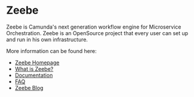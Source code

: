 # Zeebe

Zeebe is Camunda's next generation workflow engine for Microservice Orchestration. Zeebe is an OpenSource project that every user can set up and run in his own infrastructure.

More information can be found here:

* [Zeebe Homepage](https://zeebe.io/)
* [What is Zeebe?](https://zeebe.io/what-is-zeebe/)
* [Documentation](https://docs.zeebe.io/)
* [FAQ](https://zeebe.io/faq/)
* [Zeebe Blog](https://zeebe.io/blog/)
